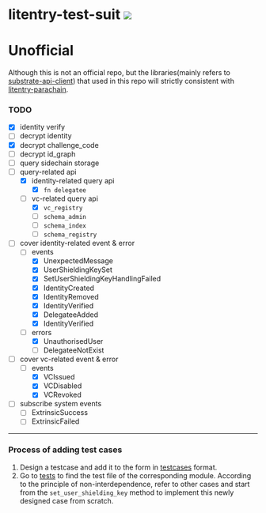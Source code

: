 # litentry-test-suit ![](https://tokei.rs/b1/github/zTgx/litentry-test-suit)

# Unofficial
Although this is not an official repo, but the libraries(mainly refers to [substrate-api-client](https://github.com/scs/substrate-api-client)) that used in this repo will strictly consistent with [litentry-parachain](https://github.com/litentry/litentry-parachain).

### TODO
- [x] identity verify
- [ ] decrypt identity
- [x] decrypt challenge_code
- [ ] decrypt id_graph
- [ ] query sidechain storage
- [ ] query-related api
  - [x] identity-related query api
    - [x] `fn delegatee`
  - [ ] vc-related query api
    - [x] `vc_registry`
    - [ ] `schema_admin`
    - [ ] `schema_index`
    - [ ] `schema_registry`
- [ ] cover identity-related event & error
  - [ ] events
    - [x] UnexpectedMessage
    - [x] UserShieldingKeySet
    - [x] SetUserShieldingKeyHandlingFailed
    - [x] IdentityCreated
    - [x] IdentityRemoved
    - [x] IdentityVerified
    - [x] DelegateeAdded
    - [x] IdentityVerified
  - [ ] errors
    - [x] UnauthorisedUser
    - [ ] DelegateeNotExist 
- [ ] cover vc-related event & error
  - [ ] events
    - [x] VCIssued
    - [x] VCDisabled
    - [x] VCRevoked
- [ ] subscribe system events
  - [ ] ExtrinsicSuccess
  - [ ] ExtrinsicFailed

---

### Process of adding test cases
1. Design a testcase and add it to the form in [testcases](./docs/Testcases.md) format.  
2. Go to [tests](./tests/) to find the test file of the corresponding module. According to the principle of non-interdependence, refer to other cases and start from the `set_user_shielding_key` method to implement this newly designed case from scratch. 
